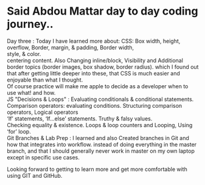 # Said Abdou Mattar day to day coding journey..
Day three : Today I have learned more about:
CSS: Box width, height, overflow, Border, margin, & padding,  Border width,  
 style, & color.  
centering content. Also Changing inline/block, Visibility and Additional border topics (border images, box shadow, border radius). which I  found out that after getting little deeper into these, that CSS is much easier and enjoyable than what I thought.  
Of course practice will make me apple to decide as a developer when to use what!
and how.  
JS "Decisions & Loops" :
 Evaluating conditionals & conditional statements. Comparison operators: evaluating conditions. Structuring comparison operators, Logical operators  
 ‘If’ statements,  ‘If...else’ statements. Truthy & falsy values.  
Checking equality & existence. Loops & loop counters and Looping, Using ‘for’ loop.  
Git Branches & Lab Prep :
I learned and also Created branches in Git and how that integrates into workflow. instead of doing everything in the master branch, and that I should generally never work in master on my own laptop except in specific use cases.

Looking forward to getting to learn more and get more comfortable with using GIT and GitHub.
